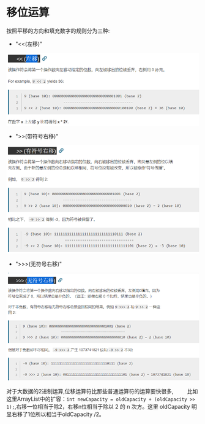 # 移位运算

按照平移的方向和填充数字的规则分为三种:

- "<<(左移)"

![](../pics/左移.png)

- ">>(带符号右移)"

![](../pics/有符号的右移.png)

- ">>>(无符号右移)"

![](../pics/无符号右移.png)

对于大数据的2进制运算,位移运算符比那些普通运算符的运算要快很多,
　　
比如这里ArrayList中的扩容：`int newCapacity = oldCapacity + (oldCapacity >> 1);`,右移一位相当于除2，右移n位相当于除以 2 的 n 次方。这里 oldCapacity 明显右移了1位所以相当于oldCapacity /2。